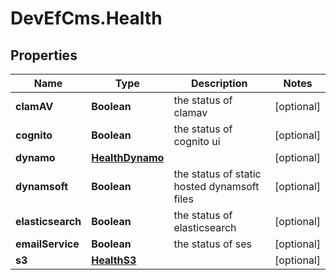 # DevEfCms.Health

## Properties
Name | Type | Description | Notes
------------ | ------------- | ------------- | -------------
**clamAV** | **Boolean** | the status of clamav | [optional] 
**cognito** | **Boolean** | the status of cognito ui | [optional] 
**dynamo** | [**HealthDynamo**](HealthDynamo.md) |  | [optional] 
**dynamsoft** | **Boolean** | the status of static hosted dynamsoft files | [optional] 
**elasticsearch** | **Boolean** | the status of elasticsearch | [optional] 
**emailService** | **Boolean** | the status of ses | [optional] 
**s3** | [**HealthS3**](HealthS3.md) |  | [optional] 
